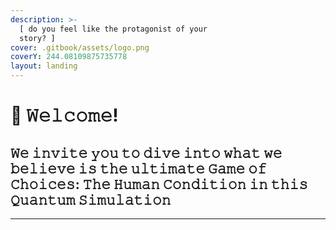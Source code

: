 ```yaml
---
description: >-
  [ 𝚍𝚘 𝚢𝚘𝚞 𝚏𝚎𝚎𝚕 𝚕𝚒𝚔𝚎 𝚝𝚑𝚎 𝚙𝚛𝚘𝚝𝚊𝚐𝚘𝚗𝚒𝚜𝚝 𝚘𝚏 𝚢𝚘𝚞𝚛
  𝚜𝚝𝚘𝚛𝚢? ]
cover: .gitbook/assets/logo.png
coverY: 244.08109875735778
layout: landing
---
```


# 🖤 𝚆𝚎𝚕𝚌𝚘𝚖𝚎!

## 𝚆𝚎 𝚒𝚗𝚟𝚒𝚝𝚎 𝚢𝚘𝚞 𝚝𝚘 𝚍𝚒𝚟𝚎 𝚒𝚗𝚝𝚘 𝚠𝚑𝚊𝚝 𝚠𝚎 𝚋𝚎𝚕𝚒𝚎𝚟𝚎 𝚒𝚜 𝚝𝚑𝚎 𝚞𝚕𝚝𝚒𝚖𝚊𝚝𝚎 𝙶𝚊𝚖𝚎 𝚘𝚏 𝙲𝚑𝚘𝚒𝚌𝚎𝚜: ‍𝚃𝚑𝚎 𝙷𝚞𝚖𝚊𝚗 𝙲𝚘𝚗𝚍𝚒𝚝𝚒𝚘𝚗 𝚒𝚗 𝚝𝚑𝚒𝚜 𝚀𝚞𝚊𝚗𝚝𝚞𝚖 𝚂𝚒𝚖𝚞𝚕𝚊𝚝𝚒𝚘𝚗

****
